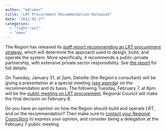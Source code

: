 ```yaml
---
author: "mdruker"
title: "LRT Procurement Recommendation Released"
date: "2012-01-27"
categories: 
  - "light-rail"
  - "news"
---
```


The Region has released its [staff report recommending an LRT procurement strategy](https://rapidtransit.region.waterloo.on.ca/pdfs/2012_RECOMMENDED_STAGE_1_LRT_PROCUREMENT__DELIVERY_OPTION.pdf), which will determine the approach used to design, build, and operate the system. More specifically, it recommends a public-private partnership, with extensive private sector responsibility. See [the report](https://rapidtransit.region.waterloo.on.ca/pdfs/2012_RECOMMENDED_STAGE_1_LRT_PROCUREMENT__DELIVERY_OPTION.pdf) for full details.

On Tuesday, January 31, at 2pm, Deloitte (the Region's consultant) will be giving a presentation at a special meeting ([see agenda](https://www.regionofwaterloo.ca/en/regionalGovernment/resources/PA2012-0131P2.pdf)) on the recommendation and its basis. The following Tuesday, February 7, at 6pm will be the [public meeting on LRT procurement](https://regionofwaterloo.ca/en/regionalGovernment/resources/Advertisement-PWFeb72012.pdf). Regional Council will make the final decision on February 8.

Do you have an opinion on how the Region should build and operate LRT, and on the recommendation? Then make sure to [contact your Regional Councillors](https://www.tritag.ca/m/lrt/) to express your opinion, and consider being a delegation at the February 7 public meeting.
